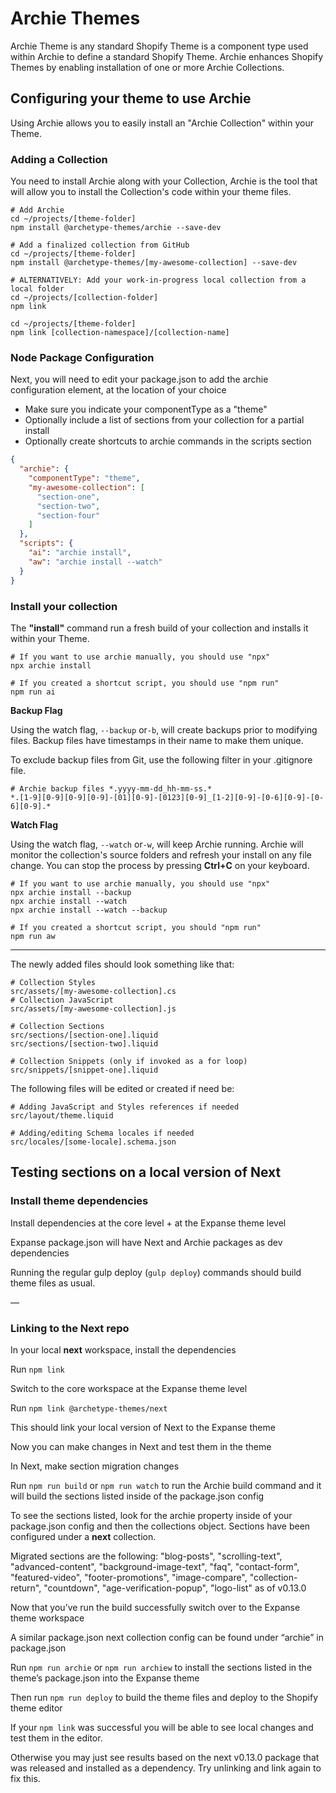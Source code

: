 # Archie Themes

Archie Theme is any standard Shopify Theme is a component type used within Archie to define a standard Shopify Theme.
Archie enhances Shopify Themes by
enabling installation of one or more Archie Collections.

## Configuring your theme to use Archie

Using Archie allows you to easily install an "Archie Collection" within your Theme.

### Adding a Collection

You need to install Archie along with your Collection, Archie is the tool that will allow you to install the
Collection's code within your theme files.

```shell
# Add Archie
cd ~/projects/[theme-folder]
npm install @archetype-themes/archie --save-dev

# Add a finalized collection from GitHub
cd ~/projects/[theme-folder]
npm install @archetype-themes/[my-awesome-collection] --save-dev

# ALTERNATIVELY: Add your work-in-progress local collection from a local folder
cd ~/projects/[collection-folder]
npm link

cd ~/projects/[theme-folder]
npm link [collection-namespace]/[collection-name]

```

### Node Package Configuration

Next, you will need to edit your package.json to add the archie configuration element, at the location of your choice

* Make sure you indicate your componentType as a "theme"
* Optionally include a list of sections from your collection for a partial install
* Optionally create shortcuts to archie commands in the scripts section

```json
{
  "archie": {
    "componentType": "theme",
    "my-awesome-collection": [
      "section-one",
      "section-two",
      "section-four"
    ]
  },
  "scripts": {
    "ai": "archie install",
    "aw": "archie install --watch"
  }
}
```

### Install your collection

The **"install"** command run a fresh build of your collection and installs it within your Theme.

```shell
# If you want to use archie manually, you should use "npx"
npx archie install

# If you created a shortcut script, you should use "npm run"
npm run ai

```

**Backup Flag**

Using the watch flag, `--backup` or`-b`, will create backups prior to modifying files. Backup files have timestamps in
their name to make them unique.

To exclude backup files from Git, use the following filter in your .gitignore file.

````gitignore
# Archie backup files *.yyyy-mm-dd_hh-mm-ss.*
*.[1-9][0-9][0-9][0-9]-[01][0-9]-[0123][0-9]_[1-2][0-9]-[0-6][0-9]-[0-6][0-9].*
````

**Watch Flag**

Using the watch flag, `--watch` or`-w`, will keep Archie running. Archie will monitor the collection's source folders
and refresh your install on any file change. You can stop the process by pressing **Ctrl+C** on your keyboard.

```shell
# If you want to use archie manually, you should use "npx"
npx archie install --backup
npx archie install --watch
npx archie install --watch --backup

# If you created a shortcut script, you should "npm run"
npm run aw
```

---

The newly added files should look something like that:

```shell
# Collection Styles
src/assets/[my-awesome-collection].cs
# Collection JavaScript
src/assets/[my-awesome-collection].js

# Collection Sections
src/sections/[section-one].liquid
src/sections/[section-two].liquid

# Collection Snippets (only if invoked as a for loop)
src/snippets/[snippet-one].liquid
```

The following files will be edited or created if need be:

```shell
# Adding JavaScript and Styles references if needed
src/layout/theme.liquid

# Adding/editing Schema locales if needed
src/locales/[some-locale].schema.json
```
## Testing sections on a local version of Next

### Install theme dependencies 

Install dependencies at the core level + at the Expanse theme level

Expanse package.json will have Next and Archie packages as dev dependencies 

Running the regular gulp deploy (`gulp deploy`) commands should build theme files as usual.

—

### Linking to the Next repo

In your local **next** workspace, install the dependencies 

Run `npm link` 

Switch to the core workspace at the Expanse theme level

Run `npm link @archetype-themes/next`

This should link your local version of Next to the Expanse theme 

Now you can make changes in Next and test them in the theme 

In Next, make section migration changes

Run `npm run build` or `npm run watch` to run the Archie build command and it will build the sections listed inside of the package.json config

To see the sections listed, look for the archie property inside of your package.json config and then the collections object. Sections have been configured under a **next** collection.

Migrated sections are the following: "blog-posts", "scrolling-text", "advanced-content", "background-image-text", "faq", "contact-form", "featured-video", "footer-promotions", "image-compare", "collection-return", "countdown", "age-verification-popup", "logo-list" as of v0.13.0

Now that you’ve run the build successfully switch over to the Expanse theme workspace

A similar package.json next collection config can be found under “archie” in package.json 

Run `npm run archie` or `npm run archiew` to install the sections listed in the theme’s package.json into the Expanse theme 

Then run `npm run deploy` to build the theme files and deploy to the Shopify theme editor

If your `npm link` was successful you will be able to see local changes and test them in the editor. 

Otherwise you may just see results based on the next v0.13.0 package that was released and installed as a dependency. Try unlinking and link again to fix this.
